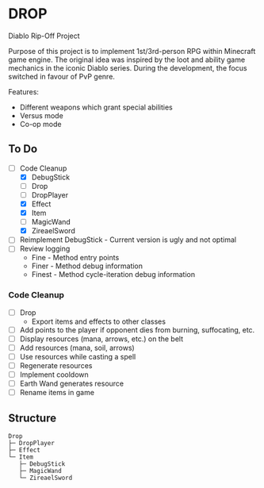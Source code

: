 # DROP

Diablo Rip-Off Project

Purpose of this project is to implement 1st/3rd-person RPG within Minecraft game
engine. The original idea was inspired by the loot and ability game mechanics in
the iconic Diablo series. During the development, the focus switched in favour
of PvP genre.

Features:

* Different weapons which grant special abilities
* Versus mode
* Co-op mode

## To Do

* [ ] Code Cleanup
    * [x] DebugStick
    * [ ] Drop
    * [ ] DropPlayer
    * [x] Effect
    * [x] Item
    * [ ] MagicWand
    * [x] ZireaelSword
* [ ] Reimplement DebugStick - Current version is ugly and not optimal
* [ ] Review logging
    * Fine - Method entry points
    * Finer - Method debug information
    * Finest - Method cycle-iteration debug information

### Code Cleanup

* [ ] Drop
    * Export items and effects to other classes 
* [ ] Add points to the player if opponent dies from burning, suffocating, etc.
* [ ] Display resources (mana, arrows, etc.) on the belt
* [ ] Add resources (mana, soil, arrows)
* [ ] Use resources while casting a spell
* [ ] Regenerate resources
* [ ] Implement cooldown
* [ ] Earth Wand generates resource
* [ ] Rename items in game

## Structure

```text
Drop
├─ DropPlayer
├─ Effect
└─ Item
   ├─ DebugStick
   ├─ MagicWand
   └─ ZireaelSword
```
